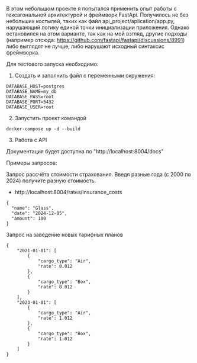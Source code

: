 В этом небольшом проекте я попытался применить опыт работы с гексагональной архитектурой и фреймворк FastApi. Получилось не без небольших костылей, таких как файл api_project/aplication/app.py, нарушающий логику единой точки инициализации приложения. Однако остановился на этом варианте, так как на мой взгляд, другие подходы (например отсюда: https://github.com/fastapi/fastapi/discussions/8991) либо выглядят не лучше, либо нарушают исходный синтаксис фреймворка. 

Для тестового запуска необходимо:

1. Создать и заполнить файл с переменными окружения:

```
DATABASE_HOST=postgres
DATABASE_NAME=my_db
DATABASE_PASS=root
DATABASE_PORT=5432
DATABASE_USER=root
```

2. Запустить проект командой

```
docker-compose up -d --build
```

3. Работа с API

Документация будет доступна по "http://localhost:8004/docs"

Примеры запросов:

Запрос рассчёта стоимости страхования. Введя разные года (с 2000 по 2024) получите разную стоимость. 
- http://localhost:8004/rates/insurance_costs
```
{
  "name": "Glass",
  "date": "2024-12-05",
  "amount": 100
}
```

Запрос на заведение новых тарифных планов 

```
{
    "2021-01-01": [
        {
            "cargo_type": "Air",
            "rate": 0.012
        },
        {
            "cargo_type": "Box",
            "rate": 0.012
        }
    ],
    "2023-01-01": [
        {
            "cargo_type": "Air",
            "rate": 1.012
        },
        {
            "cargo_type": "Box",
            "rate": 1.012
        }
    ]
}
```
